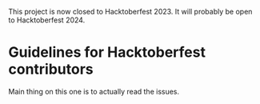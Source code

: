 This project is now closed to Hacktoberfest 2023. It will probably be open to 
Hacktoberfest 2024.

# Guidelines for Hacktoberfest contributors

Main thing on this one is to actually read the issues.
